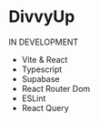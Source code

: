 # DivvyUp

IN DEVELOPMENT

- Vite & React
- Typescript
- Supabase
- React Router Dom
- ESLint
- React Query
